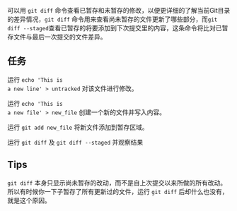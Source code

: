 可以用 `git diff` 命令查看已暂存和未暂存的修改，以便更详细的了解当前Git目录的差异情况，`git diff` 命令用来查看尚未暂存的文件更新了哪些部分，而`git diff --staged`查看已暂存的将要添加到下次提交里的内容，这条命令将比对已暂存文件与最后一次提交的文件差异。

## 任务

运行 <code exec="echo 'This is a new line' > untracked">echo 'This is a new line' > untracked</code> 对该文件进行修改。

运行 <code exec="echo 'This is a new file' > new_file">echo 'This is a new file' > new_file</code> 创建一个新的文件并写入内容。

运行 <code exec="git add new_file">git add new_file</code> 将新文件添加到暂存区域。

运行 <code exec="git diff">git diff</code> 及 <code exec="git diff --staged">git diff --staged</code> 并观察结果



## Tips

`git diff` 本身只显示尚未暂存的改动，而不是自上次提交以来所做的所有改动。 所以有时候你一下子暂存了所有更新过的文件，运行 `git diff` 后却什么也没有，就是这个原因。